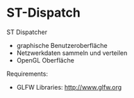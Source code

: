 # ST-Dispatch
ST Dispatcher

- graphische Benutzeroberfläche
- Netzwerkdaten sammeln und verteilen
- OpenGL Oberfläche


Requirements:
- GLFW Libraries: http://www.glfw.org

